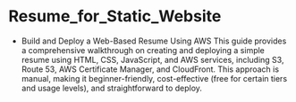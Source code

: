 # Resume_for_Static_Website
* Build and Deploy a Web-Based Resume Using AWS
  This guide provides a comprehensive walkthrough on creating and deploying a simple resume using HTML, CSS, JavaScript, and AWS services, including S3, Route 53, AWS Certificate Manager, and CloudFront. This approach is manual, making it beginner-friendly, cost-effective (free for certain tiers and usage levels), and straightforward to deploy. 

